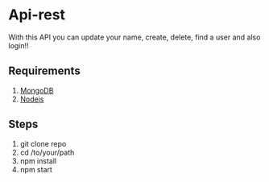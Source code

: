 # Api-rest
With this API you can update your name, create, delete, find a user and also login!!

## Requirements
1. [MongoDB](https://docs.mongodb.com/manual/tutorial/install-mongodb-on-windows/)
2. [Nodejs](https://nodejs.org/en/)

## Steps
1. git clone repo
2. cd /to/your/path
3. npm install
4. npm start